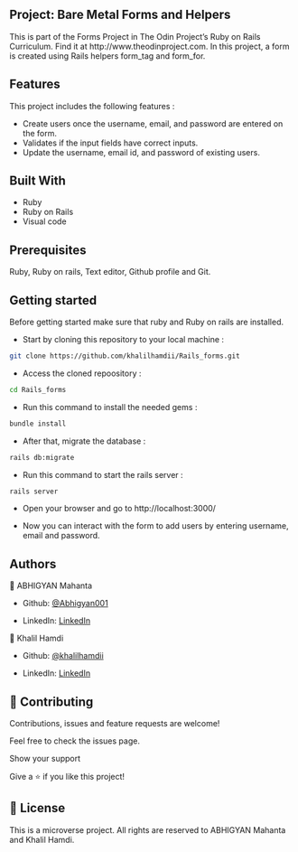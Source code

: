 ## Project: Bare Metal Forms and Helpers

</h2>
This is part of the Forms Project in The Odin Project’s Ruby on Rails Curriculum. Find it at http://www.theodinproject.com. In this project, a form is created using Rails helpers form_tag and form_for.
</h2>

## Features

This project includes the following features :

- Create users once the username, email, and password are entered on the form.
- Validates if the input fields have correct inputs.
- Update the username, email id, and password of existing users.

## Built With

- Ruby
- Ruby on Rails
- Visual code

## Prerequisites

Ruby, Ruby on rails, Text editor, Github profile and Git.

## Getting started

Before getting started make sure that ruby and Ruby on rails are installed.

- Start by cloning this repository to your local machine :

```bash
git clone https://github.com/khalilhamdii/Rails_forms.git
```

- Access the cloned repoository :

```bash
cd Rails_forms
```

- Run this command to install the needed gems :

```bash
bundle install
```

- After that, migrate the database :

```bash
rails db:migrate
```

- Run this command to start the rails server :

```bash
rails server
```

- Open your browser and go to http://localhost:3000/

- Now you can interact with the form to add users by entering username, email and password.

## Authors

👤 ABHIGYAN Mahanta

- Github: [@Abhigyan001](https://github.com/Abhigyan001)

- LinkedIn: [LinkedIn](https://www.linkedin.com/in/abhigyan001/)

👤 Khalil Hamdi

- Github: [@khalilhamdii](https://github.com/khalilhamdii)

- LinkedIn: [LinkedIn](https://www.linkedin.com/in/khalilhamdi/)

## 🤝 Contributing

Contributions, issues and feature requests are welcome!

Feel free to check the issues page.

Show your support

Give a ⭐️ if you like this project!

## 📝 License

This is a microverse project.
All rights are reserved to ABHIGYAN Mahanta and Khalil Hamdi.
